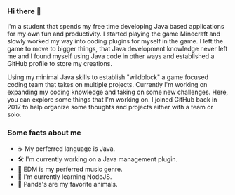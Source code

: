 ### Hi there 👋

I'm a student that spends my free time developing Java based applications for my own fun and productivity. I started playing the game Minecraft and slowly worked my way into coding plugins for myself in the game. I left the game to move to bigger things, that Java development knowledge never left me and I found myself using Java code in other ways and established a GitHub profile to store my creations.

Using my minimal Java skills to establish "wildblock" a game focused coding team that takes on multiple projects. Currently I'm working on expanding my coding knowledge and taking on some new challenges. Here, you can explore some things that I'm working on. I joined GitHub back in 2017 to help organize some thoughts and projects either with a team or solo.

### Some facts about me

* ☕ My perferred language is Java.
* 🛠️ I'm currently working on a Java management plugin.
* 🎵 EDM is my perferred music genre.
* 🌱 I'm currently learning NodeJS.
* 🐼 Panda's are my favorite animals.
